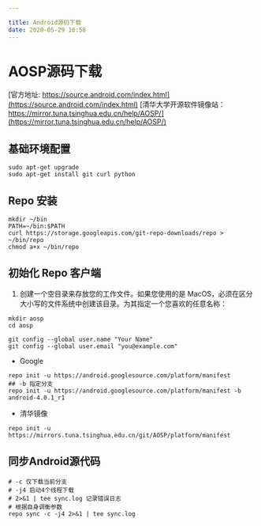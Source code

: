 ```yaml
---

title: Android源码下载
date: 2020-05-29 16:58
---
```


# AOSP源码下载
[官方地址: https://source.android.com/index.html](https://source.android.com/index.html)
[清华大学开源软件镜像站：https://mirror.tuna.tsinghua.edu.cn/help/AOSP/](https://mirror.tuna.tsinghua.edu.cn/help/AOSP/)


## 基础环境配置

```shell
sudo apt-get upgrade
sudo apt-get install git curl python
```

## Repo 安装

```shell
mkdir ~/bin
PATH=~/bin:$PATH
curl https://storage.googleapis.com/git-repo-downloads/repo > ~/bin/repo
chmod a+x ~/bin/repo
```

## 初始化 Repo 客户端
1. 创建一个空目录来存放您的工作文件。如果您使用的是 MacOS，必须在区分大小写的文件系统中创建该目录。为其指定一个您喜欢的任意名称：
```shell
mkdir aosp
cd aosp
```
```shell
git config --global user.name "Your Name"
git config --global user.email "you@example.com"
```

- Google

```shell
repo init -u https://android.googlesource.com/platform/manifest
## -b 指定分支
repo init -u https://android.googlesource.com/platform/manifest -b android-4.0.1_r1
```

- 清华镜像

```shell
repo init -u https://mirrors.tuna.tsinghua.edu.cn/git/AOSP/platform/manifest
```

## 同步Android源代码

```shell
# -c 仅下载当前分支
# -j4 启动4个线程下载
# 2>&1 | tee sync.log 记录错误日志
# 根据自身调衡参数
repo sync -c -j4 2>&1 | tee sync.log
```

